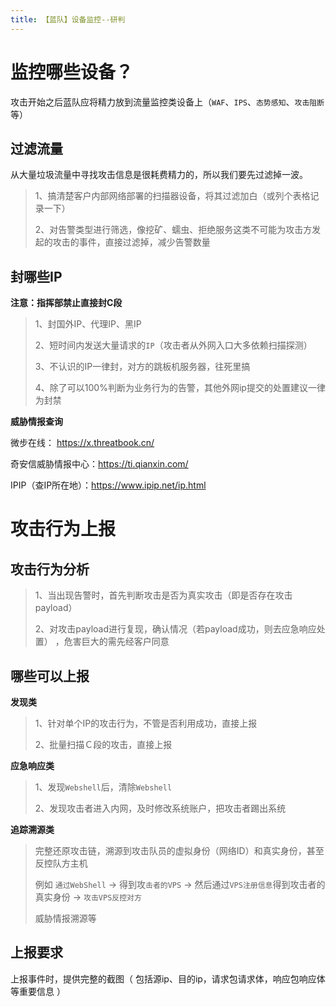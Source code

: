 ```yaml
---
title: 【蓝队】设备监控--研判
---
```

# 监控哪些设备？

攻击开始之后蓝队应将精力放到流量监控类设备上（`WAF`、`IPS`、`态势感知`、`攻击阻断`等）

## 过滤流量

从大量垃圾流量中寻找攻击信息是很耗费精力的，所以我们要先过滤掉一波。

> 1、搞清楚客户内部网络部署的扫描器设备，将其过滤加白（或列个表格记录一下）
>
> 2、对告警类型进行筛选，像挖矿、蠕虫、拒绝服务这类不可能为攻击方发起的攻击的事件，直接过滤掉，减少告警数量

## 封哪些IP

**注意：指挥部禁止直接封C段**

> 1、封国外IP、代理IP、黑IP
>
> 2、短时间内发送大量请求的`IP`（攻击者从外网入口大多依赖扫描探测）
>
> 3、不认识的IP一律封，对方的跳板机服务器，往死里搞
>
> 4、除了可以100%判断为业务行为的告警，其他外网ip提交的处置建议一律为封禁

**威胁情报查询**

微步在线： https://x.threatbook.cn/ 

奇安信威胁情报中心：https://ti.qianxin.com/

IPIP（查IP所在地）：https://www.ipip.net/ip.html

# 攻击行为上报

## 攻击行为分析

> 1、当出现告警时，首先判断攻击是否为真实攻击（即是否存在攻击payload）
>
> 2、对攻击payload进行复现，确认情况（若payload成功，则去应急响应处置） ，危害巨大的需先经客户同意

## 哪些可以上报

**发现类**

>  1、针对单个IP的攻击行为，不管是否利用成功，直接上报 
>
>  2、批量扫描Ｃ段的攻击，直接上报

**应急响应类**

> 1、发现`Webshell`后，清除`Webshell`
>
> 2、发现攻击者进入内网，及时修改系统账户，把攻击者踢出系统

**追踪溯源类**

> 完整还原攻击链，溯源到攻击队员的虚拟身份（网络ID）和真实身份，甚至反控队方主机
>
> 例如 `通过WebShell`  ->  得到攻`击者的VPS` ->  然后通过`VPS注册信息`得到攻击者的真实身份 -> `攻击VPS反控对方` 
>
> 威胁情报溯源等

## 上报要求

上报事件时，提供完整的截图（ 包括源ip、目的ip，请求包请求体，响应包响应体等重要信息 ）



